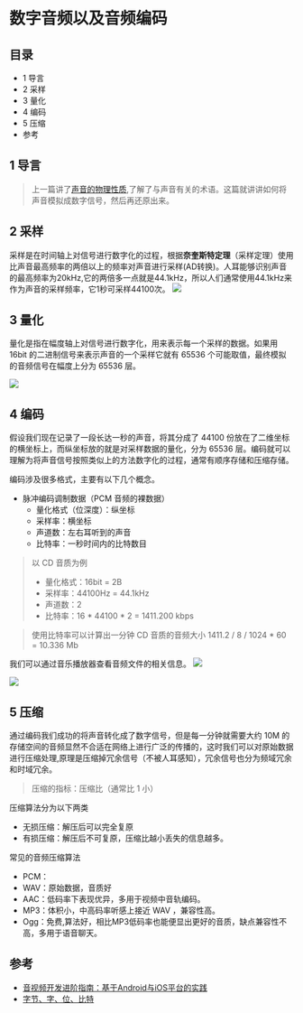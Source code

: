 # 数字音频以及音频编码

## 目录
- 1 导言
- 2 采样
- 3 量化
- 4 编码
- 5 压缩
- 参考

## 1 导言
> 上一篇讲了[声音的物理性质](https://github.com/Demons96/Blog/blob/master/Demon/2019.05/2019.05.05%E8%AF%BB%E4%B9%A6%E7%AC%94%E8%AE%B0.md),了解了与声音有关的术语。这篇就讲讲如何将声音模拟成数字信号，然后再还原出来。

## 2 采样
采样是在时间轴上对信号进行数字化的过程，根据**奈奎斯特定理**（采样定理）使用比声音最高频率的两倍以上的频率对声音进行采样(AD转换)。人耳能够识别声音的最高频率为20kHz,它的两倍多一点就是44.1kHz，所以人们通常使用44.1kHz来作为声音的采样频率，它1秒可采样44100次。
![](https://upload-images.jianshu.io/upload_images/3304008-2f2fb3b1c67c7b9d.png?imageMogr2/auto-orient/strip%7CimageView2/2/w/1240)

## 3 量化
量化是指在幅度轴上对信号进行数字化，用来表示每一个采样的数据。如果用 16bit 的二进制信号来表示声音的一个采样它就有 65536 个可能取值，最终模拟的音频信号在幅度上分为 65536 层。

![](https://upload-images.jianshu.io/upload_images/3304008-e8d4bdee14c626a7.png?imageMogr2/auto-orient/strip%7CimageView2/2/w/1240)

## 4 编码
假设我们现在记录了一段长达一秒的声音，将其分成了 44100 份放在了二维坐标的横坐标上，而纵坐标放的就是对采样数据的量化，分为 65536 层。编码就可以理解为将声音信号按照类似上的方法数字化的过程，通常有顺序存储和压缩存储。

编码涉及很多格式，主要有以下几个概念。
- 脉冲编码调制数据（PCM 音频的裸数据）
  - 量化格式（位深度）：纵坐标
  - 采样率：横坐标
  - 声道数：左右耳听到的声音
  - 比特率：一秒时间内的比特数目

> 以 CD 音质为例
> - 量化格式：16bit = 2B
> - 采样率：44100Hz = 44.1kHz
> - 声道数：2
> - 比特率：16 * 44100 * 2 = 1411.200 kbps

> 使用比特率可以计算出一分钟 CD 音质的音频大小
> 1411.2 / 8 / 1024 * 60 = 10.336 Mb

我们可以通过音乐播放器查看音频文件的相关信息。
![](https://upload-images.jianshu.io/upload_images/3304008-1b6adb09dc80dcd2.png?imageMogr2/auto-orient/strip%7CimageView2/2/w/1240)

![](https://upload-images.jianshu.io/upload_images/3304008-6e838aa0eda2b6ee.png?imageMogr2/auto-orient/strip%7CimageView2/2/w/1240)


## 5 压缩
通过编码我们成功的将声音转化成了数字信号，但是每一分钟就需要大约 10M 的存储空间的音频显然不合适在网络上进行广泛的传播的，这时我们可以对原始数据进行压缩处理,原理是压缩掉冗余信号（不被人耳感知），冗余信号也分为频域冗余和时域冗余。

> 压缩的指标：压缩比（通常比 1 小）

压缩算法分为以下两类
- 无损压缩：解压后可以完全复原
- 有损压缩：解压后不可复原，压缩比越小丢失的信息越多。

常见的音频压缩算法
- PCM：
- WAV：原始数据，音质好
- AAC：低码率下表现优异，多用于视频中音轨编码。
- MP3：体积小，中高码率听感上接近 WAV ，兼容性高。
- Ogg：免费,算法好，相比MP3低码率也能便显出更好的音质，缺点兼容性不高，多用于语音聊天。

## 参考
- [音视频开发进阶指南：基于Android与iOS平台的实践](http://product.dangdang.com/25211329.html)
- [字节、字、位、比特](https://zhidao.baidu.com/question/82401103.html)
